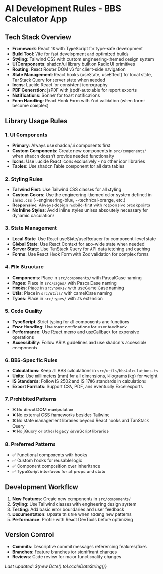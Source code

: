 # AI Development Rules - BBS Calculator App

## Tech Stack Overview

- **Framework**: React 18 with TypeScript for type-safe development
- **Build Tool**: Vite for fast development and optimized builds
- **Styling**: Tailwind CSS with custom engineering-themed design system
- **UI Components**: shadcn/ui library built on Radix UI primitives
- **Routing**: React Router DOM v6 for client-side navigation
- **State Management**: React hooks (useState, useEffect) for local state, TanStack Query for server state when needed
- **Icons**: Lucide React for consistent iconography
- **PDF Generation**: jsPDF with jspdf-autotable for report exports
- **Notifications**: Sonner for toast notifications
- **Form Handling**: React Hook Form with Zod validation (when forms become complex)

## Library Usage Rules

### 1. UI Components
- **Primary**: Always use shadcn/ui components first
- **Custom Components**: Create new components in `src/components/` when shadcn doesn't provide needed functionality
- **Icons**: Use Lucide React icons exclusively - no other icon libraries
- **Tables**: Use shadcn Table component for all data tables

### 2. Styling Rules
- **Tailwind First**: Use Tailwind CSS classes for all styling
- **Custom Colors**: Use the engineering-themed color system defined in `index.css` (--engineering-blue, --technical-orange, etc.)
- **Responsive**: Always design mobile-first with responsive breakpoints
- **No Inline Styles**: Avoid inline styles unless absolutely necessary for dynamic calculations

### 3. State Management
- **Local State**: Use React useState/useReducer for component-level state
- **Global State**: Use React Context for app-wide state when needed
- **Server State**: Use TanStack Query for API data fetching and caching
- **Forms**: Use React Hook Form with Zod validation for complex forms

### 4. File Structure
- **Components**: Place in `src/components/` with PascalCase naming
- **Pages**: Place in `src/pages/` with PascalCase naming
- **Hooks**: Place in `src/hooks/` with useCamelCase naming
- **Utils**: Place in `src/utils/` with camelCase naming
- **Types**: Place in `src/types/` with .ts extension

### 5. Code Quality
- **TypeScript**: Strict typing for all components and functions
- **Error Handling**: Use toast notifications for user feedback
- **Performance**: Use React.memo and useCallback for expensive operations
- **Accessibility**: Follow ARIA guidelines and use shadcn's accessible components

### 6. BBS-Specific Rules
- **Calculations**: Keep all BBS calculations in `src/utils/bbsCalculations.ts`
- **Units**: Use millimeters (mm) for all dimensions, kilograms (kg) for weight
- **IS Standards**: Follow IS 2502 and IS 1786 standards in calculations
- **Export Formats**: Support CSV, PDF, and eventually Excel exports

### 7. Prohibited Patterns
- ❌ No direct DOM manipulation
- ❌ No external CSS frameworks besides Tailwind
- ❌ No state management libraries beyond React hooks and TanStack Query
- ❌ No jQuery or other legacy JavaScript libraries

### 8. Preferred Patterns
- ✅ Functional components with hooks
- ✅ Custom hooks for reusable logic
- ✅ Component composition over inheritance
- ✅ TypeScript interfaces for all props and state

## Development Workflow

1. **New Features**: Create new components in `src/components/`
2. **Styling**: Use Tailwind classes with engineering design system
3. **Testing**: Add basic error boundaries and user feedback
4. **Documentation**: Update this file when adding new patterns
5. **Performance**: Profile with React DevTools before optimizing

## Version Control

- **Commits**: Descriptive commit messages referencing features/fixes
- **Branches**: Feature branches for significant changes
- **Reviews**: Code review for major functionality changes

*Last Updated: ${new Date().toLocaleDateString()}*